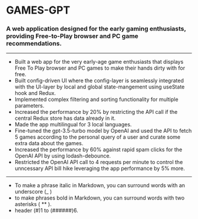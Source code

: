 # GAMES-GPT

### A web application designed for the early gaming enthusiasts, providing Free-to-Play browser and PC game recommendations.

---

- Built a web app for the very early-age game enthusiasts that displays Free To Play browser and PC games to make their hands dirty with for free.
- Built config-driven UI where the config-layer is seamlessly integrated with the UI-layer by local and global state-mangement using useState hook and Redux.
- Implemented complex filtering and sorting functionality for multiple parameters.
- Increased the performance by 20% by restricting the API call if the central Redux store has data already in it.
- Made the app multilingual for 3 local languages.
- Fine-tuned the gpt-3.5-turbo model by OpenAI and used the API to fetch 5 games according to the personal query of a user and curate some extra data about the games.
- Increased the performance by 60% against rapid spam clicks for the OpenAI API by using lodash-debounce.
- Restricted the OpenAI API call to 4 requests per minute to control the unncessary API bill hike leveraging the app performance by 5% more.

---

- To make a phrase italic in Markdown, you can surround words with an underscore (\_ )
- to make phrases bold in Markdown, you can surround words with two asterisks ( \*\* ).
- header (#)1 to (######)6.
